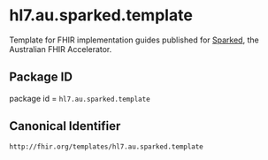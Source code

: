 # hl7.au.sparked.template
Template for FHIR implementation guides published for [Sparked](https://confluence.hl7.org/display/HA/Sparked+FHIR+Accelerator), the Australian FHIR Accelerator. 

## Package ID
package id = `hl7.au.sparked.template`

## Canonical Identifier
`http://fhir.org/templates/hl7.au.sparked.template`

